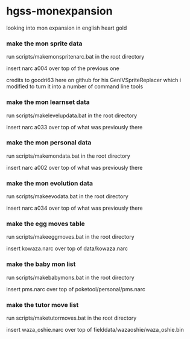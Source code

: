 # hgss-monexpansion
 looking into mon expansion in english heart gold

### make the mon sprite data
run scripts/makemonspritenarc.bat in the root directory

insert narc a004 over top of the previous one

credits to goodri63 here on github for his GenIVSpriteReplacer which i modified to turn it into a number of command line tools

### make the mon learnset data
run scripts/makelevelupdata.bat in the root directory

insert narc a033 over top of what was previously there

### make the mon personal data
run scripts/makemondata.bat in the root directory

insert narc a002 over top of what was previously there

### make the mon evolution data
run scripts/makeevodata.bat in the root directory

insert narc a034 over top of what was previously there

### make the egg moves table
run scripts/makeeggmoves.bat in the root directory

insert kowaza.narc over top of data/kowaza.narc

### make the baby mon list
run scripts/makebabymons.bat in the root directory

insert pms.narc over top of poketool/personal/pms.narc

### make the tutor move list
run scripts/maketutormoves.bat in the root directory

insert waza_oshie.narc over top of fielddata/wazaoshie/waza_oshie.bin
